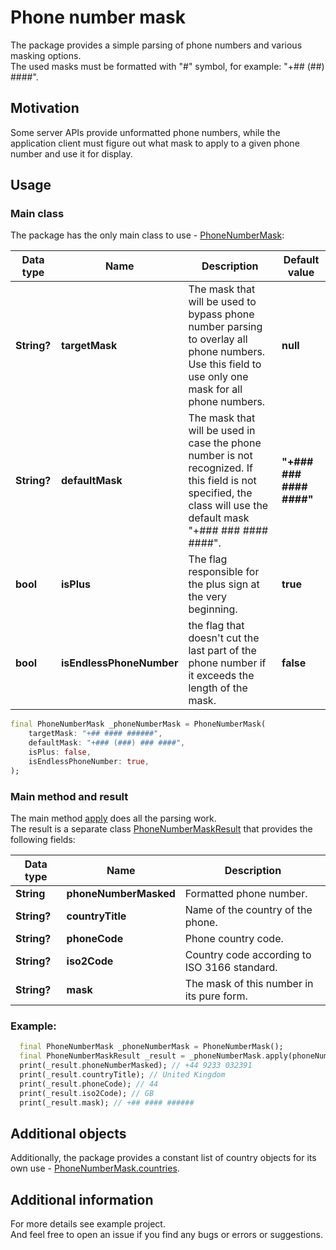 # Phone number mask
The package provides a simple parsing of phone numbers and various masking options.\
The used masks must be formatted with "#" symbol, for example: "+## (##) ####".

## Motivation
Some server APIs provide unformatted phone numbers, while the application client must figure out what mask to apply to a given phone number and use it for display.

## Usage
### Main class
The package has the only main class to use - [PhoneNumberMask](https://github.com/ivangalkindeveloper/phone_number_mask/blob/master/lib/src/phone_number_mask.dart#L8):

| Data type | Name | Description | Default value |
|-----------|------|-------------|---------------|
| **String?** | **targetMask** | The mask that will be used to bypass phone number parsing to overlay all phone numbers. Use this field to use only one mask for all phone numbers. | **null** |
| **String?** | **defaultMask** | The mask that will be used in case the phone number is not recognized. If this field is not specified, the class will use the default mask "+### ### #### ####". | **"+### ### #### ####"** |
| **bool** | **isPlus** | The flag responsible for the plus sign at the very beginning. | **true** |
| **bool** | **isEndlessPhoneNumber** | the flag that doesn't cut the last part of the phone number if it exceeds the length of the mask. | **false** |

```dart
final PhoneNumberMask _phoneNumberMask = PhoneNumberMask(
    targetMask: "+## #### ######",
    defaultMask: "+### (###) ### ####",
    isPlus: false,
    isEndlessPhoneNumber: true,
);
```

### Main method and result
The main method [apply](https://github.com/ivangalkindeveloper/phone_number_mask/blob/master/lib/src/phone_number_mask.dart#L32) does all the parsing work.\
The result is a separate class [PhoneNumberMaskResult](https://github.com/ivangalkindeveloper/phone_number_mask/blob/master/lib/src/data.dart#L15) that provides the following fields:

| Data type | Name | Description |
|-----------|------|-------------|
| **String** | **phoneNumberMasked** | Formatted phone number. |
| **String?** | **countryTitle** | Name of the country of the phone. |
| **String?** | **phoneCode** | Phone country code. |
| **String?** | **iso2Code** | Country code according to ISO 3166 standard. |
| **String?** | **mask** | The mask of this number in its pure form. |

### Example:
```dart
  final PhoneNumberMask _phoneNumberMask = PhoneNumberMask();
  final PhoneNumberMaskResult _result = _phoneNumberMask.apply(phoneNumber: "4492330323912034");
  print(_result.phoneNumberMasked); // +44 9233 032391
  print(_result.countryTitle); // United Kingdom
  print(_result.phoneCode); // 44
  print(_result.iso2Code); // GB
  print(_result.mask); // +## #### ######
```

## Additional objects
Additionally, the package provides a constant list of country objects for its own use - [PhoneNumberMask.countries](https://github.com/ivangalkindeveloper/phone_number_mask/blob/master/lib/src/constant.dart#L4).


## Additional information
For more details see example project.\
And feel free to open an issue if you find any bugs or errors or suggestions.
